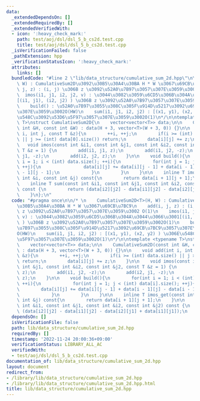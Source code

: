 ```yaml
---
data:
  _extendedDependsOn: []
  _extendedRequiredBy: []
  _extendedVerifiedWith:
  - icon: ':heavy_check_mark:'
    path: test/aoj/dsl/dsl_5_b_cs2d.test.cpp
    title: test/aoj/dsl/dsl_5_b_cs2d.test.cpp
  _isVerificationFailed: false
  _pathExtension: hpp
  _verificationStatusIcon: ':heavy_check_mark:'
  attributes:
    links: []
  bundledCode: "#line 2 \"lib/data_structure/cumulative_sum_2d.hpp\"\n\n/* \n    CumulativeSum2D<T>(H,\
    \ W) : CumulativeSum2D\u3092\u30B5\u30A4\u30BA H * W \u3067\u69CB\u7BC9\n    add(i,\
    \ j, z) : (i, j) \u306B z \u3092\u52A0\u7B97\u3057\u307E\u3059\u3002 O(1)\n  \
    \  imos(i1, j1, i2, j2, v) : \u3044\u3082\u3059\u6CD5\u306B\u304A\u3044\u3066\u3001\
    [(i1, j1), (i2, j2) ) \u306B z \u3092\u52A0\u7B97\u3057\u307E\u3059\u3002O(1)\n\
    \    build() : \u52A0\u7B97\u3055\u308C\u305F\u914D\u5217\u3092\u69CB\u7BC9\u3057\
    \u307E\u3059\u3002O(HW)\n    sum(i1, j1, i2, j2) : [(x1, y1), (x2, y2) ) \u306E\
    \u548C\u3092\u53D6\u5F97\u3057\u307E\u3059\u3002O(1)\n*/\n\ntemplate <typename\
    \ T>\nstruct CumulativeSum2D{\n    vector<vector<T>> data;\n\n    CumulativeSum2D(const\
    \ int &H, const int &W) : data(H + 3, vector<T>(W + 3, 0)) {}\n\n    void add(int\
    \ i, int j, const T &z){\n        ++i, ++j;\n        if(i >= (int) data.size()\
    \ || j >= (int) data[0].size()) return;\n        data[i][j] += z;\n    }\n\n \
    \   void imos(const int &i1, const int &j1, const int &i2, const int &j2, const\
    \ T &z = 1) {\n        add(i1, j1, z);\n        add(i1, j2, -z);\n        add(i2,\
    \ j1, -z);\n        add(i2, j2, z);\n    }\n\n    void build(){\n        for(int\
    \ i = 1; i < (int) data.size(); ++i){\n            for(int j = 1; j < (int) data[i].size();\
    \ ++j){\n                data[i][j] += data[i][j - 1] + data[i - 1][j] - data[i\
    \ - 1][j - 1];\n            }\n        }\n    }\n\n    inline T imos_get(const\
    \ int &i, const int &j) const{\n        return data[i + 1][j + 1];\n    }\n\n\
    \    inline T sum(const int &i1, const int &j1, const int &i2, const int &j2)\
    \ const {\n        return (data[i2][j2] - data[i1][j2] - data[i2][j1] + data[i1][j1]);\n\
    \    }\n};\n"
  code: "#pragma once\n\n/* \n    CumulativeSum2D<T>(H, W) : CumulativeSum2D\u3092\
    \u30B5\u30A4\u30BA H * W \u3067\u69CB\u7BC9\n    add(i, j, z) : (i, j) \u306B\
    \ z \u3092\u52A0\u7B97\u3057\u307E\u3059\u3002 O(1)\n    imos(i1, j1, i2, j2,\
    \ v) : \u3044\u3082\u3059\u6CD5\u306B\u304A\u3044\u3066\u3001[(i1, j1), (i2, j2)\
    \ ) \u306B z \u3092\u52A0\u7B97\u3057\u307E\u3059\u3002O(1)\n    build() : \u52A0\
    \u7B97\u3055\u308C\u305F\u914D\u5217\u3092\u69CB\u7BC9\u3057\u307E\u3059\u3002\
    O(HW)\n    sum(i1, j1, i2, j2) : [(x1, y1), (x2, y2) ) \u306E\u548C\u3092\u53D6\
    \u5F97\u3057\u307E\u3059\u3002O(1)\n*/\n\ntemplate <typename T>\nstruct CumulativeSum2D{\n\
    \    vector<vector<T>> data;\n\n    CumulativeSum2D(const int &H, const int &W)\
    \ : data(H + 3, vector<T>(W + 3, 0)) {}\n\n    void add(int i, int j, const T\
    \ &z){\n        ++i, ++j;\n        if(i >= (int) data.size() || j >= (int) data[0].size())\
    \ return;\n        data[i][j] += z;\n    }\n\n    void imos(const int &i1, const\
    \ int &j1, const int &i2, const int &j2, const T &z = 1) {\n        add(i1, j1,\
    \ z);\n        add(i1, j2, -z);\n        add(i2, j1, -z);\n        add(i2, j2,\
    \ z);\n    }\n\n    void build(){\n        for(int i = 1; i < (int) data.size();\
    \ ++i){\n            for(int j = 1; j < (int) data[i].size(); ++j){\n        \
    \        data[i][j] += data[i][j - 1] + data[i - 1][j] - data[i - 1][j - 1];\n\
    \            }\n        }\n    }\n\n    inline T imos_get(const int &i, const\
    \ int &j) const{\n        return data[i + 1][j + 1];\n    }\n\n    inline T sum(const\
    \ int &i1, const int &j1, const int &i2, const int &j2) const {\n        return\
    \ (data[i2][j2] - data[i1][j2] - data[i2][j1] + data[i1][j1]);\n    }\n};"
  dependsOn: []
  isVerificationFile: false
  path: lib/data_structure/cumulative_sum_2d.hpp
  requiredBy: []
  timestamp: '2022-11-24 20:00:36+09:00'
  verificationStatus: LIBRARY_ALL_AC
  verifiedWith:
  - test/aoj/dsl/dsl_5_b_cs2d.test.cpp
documentation_of: lib/data_structure/cumulative_sum_2d.hpp
layout: document
redirect_from:
- /library/lib/data_structure/cumulative_sum_2d.hpp
- /library/lib/data_structure/cumulative_sum_2d.hpp.html
title: lib/data_structure/cumulative_sum_2d.hpp
---
```

